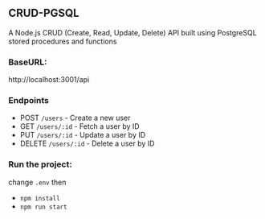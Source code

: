 ## CRUD-PGSQL
A Node.js CRUD (Create, Read, Update, Delete) API built using PostgreSQL stored procedures and functions

### BaseURL: 

http://localhost:3001/api

### Endpoints
- POST `/users` - Create a new user
- GET `/users/:id` - Fetch a user by ID
- PUT `/users/:id` - Update a user by ID
- DELETE `/users/:id` - Delete a user by ID


### Run the project:
change `.env` then

- ``` npm install ```
- ``` npm run start ```